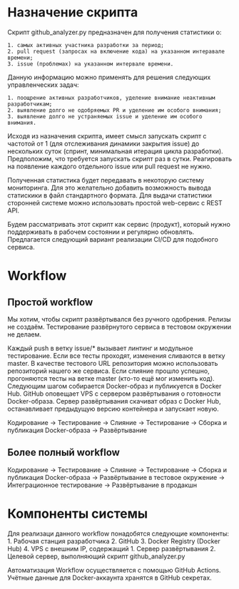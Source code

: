 # Назначение скрипта
Скрипт github_analyzer.py предназначен для получения статистики о:

    1. самых активных участника разработки за период;
    2. pull request (запросах на включение кода) на указанном интеравале времени;
    3. issue (проблемах) на указанном интервале времени.

Данную информацию можно применять для решения следующих управленческих задач:

    1. поощрение активных разработчиков, уделение внимание неактивным разработчикам;
    2. выявление долго не одобряемых PR и уделение им особого внимания;
    3. выявление долго не устраняемых issue и уделение им особого внимания.

Исходя из назначения скрипта, имеет смысл запускать скрипт с частотой от 1 (для отслеживания динамики закрытия issue) до нескольких суток (спринт, минимальная итерация цикла разработки). Предположим, что требуется запускать скрипт раз в сутки. Реагировать на появление каждого отдельного issue или pull request не нужно.

Полученная статистика будет передавать в некоторую систему мониторинга. Для это желательно добавить возможность вывода статискики в файл стандартного формата. Для выдачи статистики сторонней системе можно использовать простой web-сервис с REST API.

Будем рассматривать этот скрипт как сервис (продукт), который нужно поддерживать в рабочем состоянии и регулярно обновлять. Предлагается следующий вариант реализации CI/CD для подобного сервиса.

# Workflow
## Простой workflow
Мы хотим, чтобы скрипт развёртывался без ручного одобрения. Релизы не создаём. Тестирование развёрнутого сервиса в тестовом окружении не делаем.

Каждый push в ветку issue/* вызывает линтинг и модульное тестирование. Если все тесты проходят, изменения сливаются в ветку master. В качестве тестового URL репозитория можно использовать репозиторий нашего же сервиса. Если слияние прошло успешно, прогоняются тесты на ветке master (кто-то ещё мог изменить код). Следующим шагом собирается Docker-образ и публикуется в Docker Hub. GitHub оповещает VPS с сервером развёртывания о готовности Docker-образа. Сервер развёртывания скачиват образ с Docker Hub, останавливает предыдущую версию контейнера и запускает новую.

Кодирование -> Тестирование -> Слияние -> Тестирование -> Сборка и публикация Docker-образа -> Развёртывание

## Более полный workflow
Кодирование -> Тестирование -> Слияние -> Тестирование -> Сборка и публикация Docker-образа -> Развёртывание в тестовое окружение -> Интеграционное тестирование -> Развёртывание в продакшн

# Компоненты системы
Для реализаци данного workflow понадобятся следующие компоненты:
    1. Рабочая станция разработчика
    2. GitHub
    3. Docker Registry (Docker Hub)
    4. VPS с внешним IP, содержащий
       1. Сервер развёртывания
       2. Целевой сервер, выполняющий скрипт github_analyzer.py

Автоматизация Workflow осуществляется с помощью GitHub Actions. Учётные данные для Docker-аккаунта хранятся в GitHub секретах.
